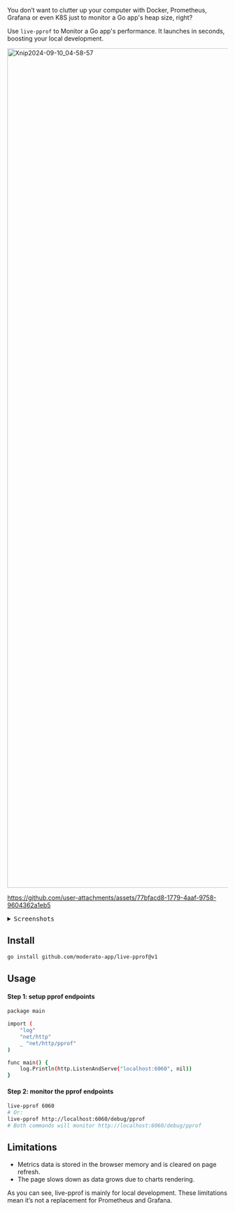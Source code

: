 You don’t want to clutter up your computer with Docker, Prometheus, Grafana or even K8S just to monitor a Go app's heap size, right?

Use `live-pprof` to Monitor a Go app's performance. It launches in seconds, boosting your local development.

<img width="1920" alt="Xnip2024-09-10_04-58-57" src="https://github.com/user-attachments/assets/be6fa249-eb7d-4ce9-8db9-8bd8c7c657b1">

https://github.com/user-attachments/assets/77bfacd8-1779-4aaf-9758-9604362a1eb5

<details>
<summary><kbd>Screenshots</kbd></summary>
<br/>	
<img width="1920" alt="Heap" src="https://github.com/user-attachments/assets/0bc04e0d-45ed-4b8a-8abf-b550fde31d60">
<img width="1920" alt="CPU" src="https://github.com/user-attachments/assets/67d6852e-26c6-44ca-a23f-a99e71b6e482">
<img width="1920" alt="Allocs" src="https://github.com/user-attachments/assets/22e90362-4c0b-4db5-bb43-bf6234b8bf07">
<img width="1920" alt="Goroutine" src="https://github.com/user-attachments/assets/eb79a142-f0d1-4993-95e7-ce4571ecde19">
<img width="1920" alt="Detect Endpoints" src="https://github.com/user-attachments/assets/837215f1-e7f9-424e-94b2-4f67ba5af697">
<img width="1920" alt="Options" src="https://github.com/user-attachments/assets/7d0b33b9-b5cd-48bf-9ccc-0651ae54685f">
</details>


## Install

```bash
go install github.com/moderato-app/live-pprof@v1
```

## Usage

#### Step 1: setup pprof endpoints

```bash
package main

import (
	"log"
	"net/http"
	_ "net/http/pprof"
)

func main() {
	log.Println(http.ListenAndServe("localhost:6060", nil))
}
```

#### Step 2: monitor the pprof endpoints

```bash
live-pprof 6060 
# Or:
live-pprof http://localhost:6060/debug/pprof
# Both commands will monitor http://localhost:6060/debug/pprof
```

## Limitations
* Metrics data is stored in the browser memory and is cleared on page refresh.
* The page slows down as data grows due to charts rendering.

As you can see, live-pprof is mainly for local development. These limitations mean it’s not a replacement for Prometheus and Grafana.

